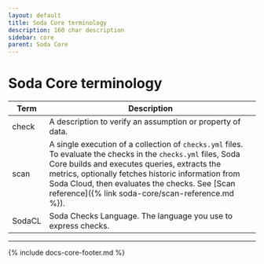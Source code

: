```yaml
---
layout: default
title: Soda Core terminology
description: 160 char description
sidebar: core
parent: Soda Core
---
```


# Soda Core terminology

| Term | Description |
| ---- | ----------- |
| check | A description to verify an assumption or property of data. |
| scan | A single execution of a collection of `checks.yml` files. To evaluate the checks in the `checks.yml` files, Soda Core builds and executes queries, extracts the metrics, optionally fetches historic information from Soda Cloud, then evaluates the checks. See [Scan reference]({% link soda-core/scan-reference.md %}).|
| SodaCL | Soda Checks Language. The language you use to express checks.|


---
{% include docs-core-footer.md %}